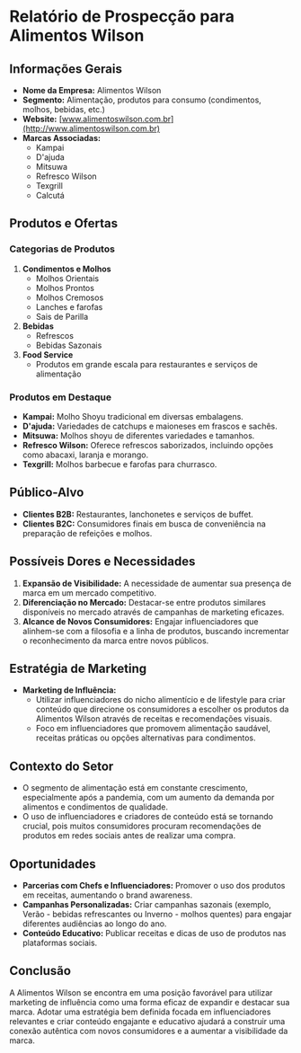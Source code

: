 # Relatório de Prospecção para Alimentos Wilson

## Informações Gerais
- **Nome da Empresa:** Alimentos Wilson
- **Segmento:** Alimentação, produtos para consumo (condimentos, molhos, bebidas, etc.)
- **Website:** [www.alimentoswilson.com.br](http://www.alimentoswilson.com.br)
- **Marcas Associadas:** 
  - Kampai
  - D'ajuda
  - Mitsuwa
  - Refresco Wilson
  - Texgrill
  - Calcutá

## Produtos e Ofertas
### Categorias de Produtos
1. **Condimentos e Molhos** 
   - Molhos Orientais
   - Molhos Prontos
   - Molhos Cremosos
   - Lanches e farofas
   - Sais de Parilla
2. **Bebidas**
   - Refrescos
   - Bebidas Sazonais
3. **Food Service**
   - Produtos em grande escala para restaurantes e serviços de alimentação

### Produtos em Destaque
- **Kampai:** Molho Shoyu tradicional em diversas embalagens.
- **D'ajuda:** Variedades de catchups e maioneses em frascos e sachês.
- **Mitsuwa:** Molhos shoyu de diferentes variedades e tamanhos.
- **Refresco Wilson:** Oferece refrescos saborizados, incluindo opções como abacaxi, laranja e morango.
- **Texgrill:** Molhos barbecue e farofas para churrasco.

## Público-Alvo
- **Clientes B2B:** Restaurantes, lanchonetes e serviços de buffet.
- **Clientes B2C:** Consumidores finais em busca de conveniência na preparação de refeições e molhos.

## Possíveis Dores e Necessidades
1. **Expansão de Visibilidade:** A necessidade de aumentar sua presença de marca em um mercado competitivo.
2. **Diferenciação no Mercado:** Destacar-se entre produtos similares disponíveis no mercado através de campanhas de marketing eficazes.
3. **Alcance de Novos Consumidores:** Engajar influenciadores que alinhem-se com a filosofia e a linha de produtos, buscando incrementar o reconhecimento da marca entre novos públicos.

## Estratégia de Marketing
- **Marketing de Influência:** 
  - Utilizar influenciadores do nicho alimentício e de lifestyle para criar conteúdo que direcione os consumidores a escolher os produtos da Alimentos Wilson através de receitas e recomendações visuais.
  - Foco em influenciadores que promovem alimentação saudável, receitas práticas ou opções alternativas para condimentos.

## Contexto do Setor
- O segmento de alimentação está em constante crescimento, especialmente após a pandemia, com um aumento da demanda por alimentos e condimentos de qualidade.
- O uso de influenciadores e criadores de conteúdo está se tornando crucial, pois muitos consumidores procuram recomendações de produtos em redes sociais antes de realizar uma compra.

## Oportunidades
- **Parcerias com Chefs e Influenciadores:** Promover o uso dos produtos em receitas, aumentando o brand awareness.
- **Campanhas Personalizadas:** Criar campanhas sazonais (exemplo, Verão - bebidas refrescantes ou Inverno - molhos quentes) para engajar diferentes audiências ao longo do ano.
- **Conteúdo Educativo:** Publicar receitas e dicas de uso de produtos nas plataformas sociais.


## Conclusão
A Alimentos Wilson se encontra em uma posição favorável para utilizar marketing de influência como uma forma eficaz de expandir e destacar sua marca. Adotar uma estratégia bem definida focada em influenciadores relevantes e criar conteúdo engajante e educativo ajudará a construir uma conexão autêntica com novos consumidores e a aumentar a visibilidade da marca.